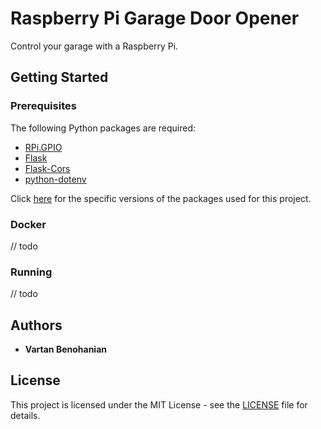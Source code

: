 # Raspberry Pi Garage Door Opener

Control your garage with a Raspberry Pi.

## Getting Started

### Prerequisites

The following Python packages are required:

- [RPi.GPIO](https://pypi.org/project/RPi.GPIO/)
- [Flask](https://pypi.org/project/Flask/)
- [Flask-Cors](https://pypi.org/project/Flask-Cors/)
- [python-dotenv](https://pypi.org/project/python-dotenv/)

Click [here](requirements.txt) for the specific versions of the packages used for this project.

### Docker

// todo

### Running

// todo

## Authors

- **Vartan Benohanian**

## License

This project is licensed under the MIT License - see the [LICENSE](LICENSE) file for details.
